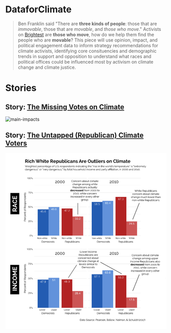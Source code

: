 # DataforClimate

> Ben Franklin said "There are **three kinds of people**: those that are _immovable_, those that are _movable_, and _those who move_." Activists on [Brightest](https://www.brightest.io/) are **those who move**, how do we help them find the people who are **movable**? This piece will use opinion, impact, and political engagement data to inform strategy recommendations for climate activists, identifying core consituencies and demographic trends in support and opposition to understand what races and political offices could be influenced most by activism on climate change and climate justice. 

# Stories
## Story: [The Missing Votes on Climate](https://www.brightest.io/climate-change-voter-data)
![main-impacts](https://github.com/charlottemcclintock/DataforClimate/master/stories/impactvsaction/graphics/big-graphic.png)


## Story: [The Untapped (Republican) Climate Voters](https://www.brightest.io/climate-republican-class-latinx-voter-data)
![main-untapped](stories/untapped/polar-both.png)


